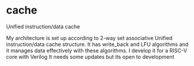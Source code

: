 # cache
Unified instruction/data cache

My architecture is set up according to 2-way set associative Unified instruction/data cache structure. It has write_back and LFU algorithms and it manages data effectively with these algorithms. 
I develop it for a RISC-V core with Verilog
It needs some updates but its open to development 

